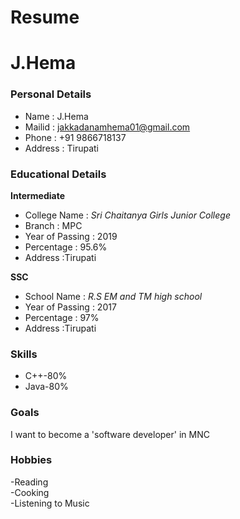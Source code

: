 # Resume
# J.Hema
### Personal Details
- Name : J.Hema
- Mailid : jakkadanamhema01@gmail.com <br>
- Phone : +91 9866718137 <br>
- Address : Tirupati <br>
### Educational Details

 **Intermediate**
- College Name : _Sri Chaitanya Girls Junior College_ <br>
- Branch : MPC <br>
- Year of Passing : 2019 <br>
- Percentage : 95.6% <br>
- Address :Tirupati <br>

**SSC**
- School Name : _R.S EM and TM high school_ <br>
- Year of Passing : 2017 <br>
- Percentage : 97% <br>
- Address :Tirupati <br>

### **Skills**
- C++-80%
- Java-80%

### **Goals**
I want to become a 'software developer' in MNC

### **Hobbies**
-Reading <br>
-Cooking <br>
-Listening to Music <br>

